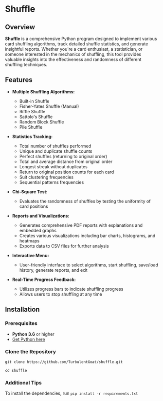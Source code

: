 # Shuffle

## Overview

**Shuffle** is a comprehensive Python program designed to implement various card shuffling algorithms, track detailed shuffle statistics, and generate insightful reports. Whether you're a card enthusiast, a statistician, or someone interested in the mechanics of shuffling, this tool provides valuable insights into the effectiveness and randomness of different shuffling techniques.

## Features

- **Multiple Shuffling Algorithms:**
  - Built-in Shuffle
  - Fisher-Yates Shuffle (Manual)
  - Riffle Shuffle
  - Sattolo's Shuffle
  - Random Block Shuffle
  - Pile Shuffle

- **Statistics Tracking:**
  - Total number of shuffles performed
  - Unique and duplicate shuffle counts
  - Perfect shuffles (returning to original order)
  - Total and average distance from original order
  - Longest streak without duplicates
  - Return to original position counts for each card
  - Suit clustering frequencies
  - Sequential patterns frequencies

- **Chi-Square Test:**
  - Evaluates the randomness of shuffles by testing the uniformity of card positions

- **Reports and Visualizations:**
  - Generates comprehensive PDF reports with explanations and embedded graphs
  - Creates various visualizations including bar charts, histograms, and heatmaps
  - Exports data to CSV files for further analysis

- **Interactive Menu:**
  - User-friendly interface to select algorithms, start shuffling, save/load history, generate reports, and exit

- **Real-Time Progress Feedback:**
  - Utilizes progress bars to indicate shuffling progress
  - Allows users to stop shuffling at any time

## Installation

### Prerequisites

- **Python 3.6** or higher
- [Get Python here](https://www.python.org/downloads/)

### Clone the Repository

`git clone https://github.com/TurbulentGoat/shuffle.git`

`cd shuffle`

### **Additional Tips**
To install the dependencies, run `pip install -r requirements.txt`
